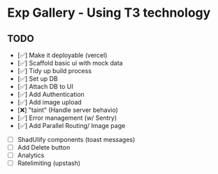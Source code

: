 # Exp Gallery - Using T3 technology

## TODO

- [✅] Make it deployable (vercel)
- [✅] Scaffold basic ui with mock data
- [✅] Tidy up build process
- [✅] Set up DB
- [✅] Attach DB to UI
- [✅] Add Authentication
- [✅] Add image upload
- [❌] "taint" (Handle server behavio)
- [✅] Error management (w/ Sentry)
- [✅] Add Parallel Routing/ Image page
- [ ] ShadUIify components (toast messages)
- [ ] Add Delete button
- [ ] Analytics
- [ ] Ratelimiting (upstash)
